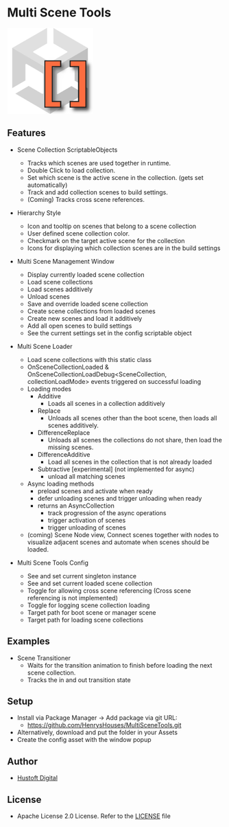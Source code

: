 # Multi Scene Tools

<img src="Images/MultiSceneTools%20Icon.png" alt="MultiSceneToolsIcon" width="200"/>

## Features

- Scene Collection ScriptableObjects
    - Tracks which scenes are used together in runtime.
    - Double Click to load collection.
    - Set which scene is the active scene in the collection. (gets set automatically)
    - Track and add collection scenes to build settings.
    - (Coming) Tracks cross scene references.
 
- Hierarchy Style
    - Icon and tooltip on scenes that belong to a scene collection
    - User defined scene collection color.
    - Checkmark on the target active scene for the collection
    - Icons for displaying which collection scenes are in the build settings

- Multi Scene Management Window
    - Display currently loaded scene collection
    - Load scene collections
    - Load scenes additively
    - Unload scenes
    - Save and override loaded scene collection
    - Create scene collections from loaded scenes
    - Create new scenes and load it additively
    - Add all open scenes to build settings
    - See the current settings set in the config scriptable object

- Multi Scene Loader
    - Load scene collections with this static class
    - OnSceneCollectionLoaded & OnSceneCollectionLoadDebug<SceneCollection, collectionLoadMode> events triggered on successful loading
    - Loading modes
        - Additive
            - Loads all scenes in a collection additively
        - Replace
            - Unloads all scenes other than the boot scene, then loads all scenes additively.
        - DifferenceReplace
            - Unloads all scenes the collections do not share, then load the missing scenes.
        - DifferenceAdditive
            - Load all scenes in the collection that is not already loaded
        - Subtractive [experimental] (not implemented for async)
            - unload all matching scenes
    - Async loading methods
        - preload scenes and activate when ready
        - defer unloading scenes and trigger unloading when ready
        - returns an AsyncCollection
            - track progression of the async operations
            - trigger activation of scenes
            - trigger unloading of scenes 
    - (coming) Scene Node view, Connect scenes together with nodes to visualize adjacent scenes and automate when scenes should be loaded. 

- Multi Scene Tools Config
    - See and set current singleton instance
    - See and set current loaded scene collection
    - Toggle for allowing cross scene referencing (Cross scene referencing is not implemented)
    - Toggle for logging scene collection loading
    - Target path for boot scene or manager scene
    - Target path for loading scene collections

## Examples

- Scene Transitioner
    - Waits for the transition animation to finish before loading the next scene collection.
    - Tracks the in and out transition state

## Setup

- Install via Package Manager → Add package via git URL: 
    - https://github.com/HenrysHouses/MultiSceneTools.git
- Alternatively, download and put the folder in your Assets
- Create the config asset with the window popup

## Author

- [Hustoft Digital](https://www.linkedin.com/in/henrik-hustoft-2366ab220/)

## License

- Apache License 2.0 License. Refer to the [LICENSE](./LICENSE) file
